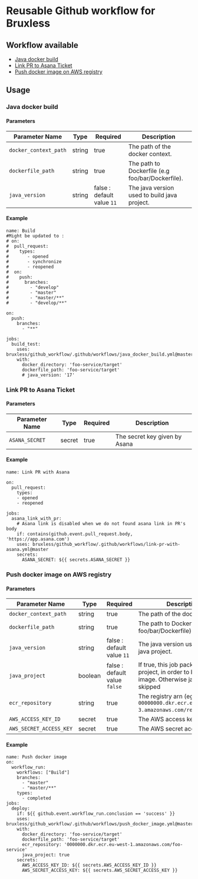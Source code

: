 # Reusable Github workflow for Bruxless


## Workflow available
- [Java docker build](.github/workflows/java_docker_build.yml)
- [Link PR to Asana Ticket](.github/workflows/link-pr-with-asana.yml)
- [Push docker image on AWS registry](.github/workflows/push_docker_image.yml)

## Usage

### Java docker build

#### Parameters

| Parameter Name        | Type   | Required                   | Description                                      |
|-----------------------|--------|----------------------------|--------------------------------------------------|
| `docker_context_path` | string | true                       | The path of the docker context.                  |
| `dockerfile_path`     | string | true                       | The path to Dockerfile (e.g foo/bar/Dockerfile). |
| `java_version`        | string | false : default value `11` | The java version used to build java project.     |

#### Example 
```
name: Build
#Might be updated to :
# on:
#  pull_request:
#    types:
#       - opened
#       - synchronize
#       - reopened
#  on:
#    push:
#      branches:
#        - "develop"
#        - "master"
#        - "master/**"
#        - "develop/**"

on:
  push:
    branches:
      - "**"

jobs:
  build_test:
    uses: bruxless/github_workflow/.github/workflows/java_docker_build.yml@master
    with:
      docker_directory: 'foo-service/target'
      dockerfile_path: 'foo-service/target'
      # java_version: '17'
```

### Link PR to Asana Ticket

#### Parameters

| Parameter Name    | Type   | Required                   | Description                                     |
|-------------------|--------|----------------------------|-------------------------------------------------|
| `ASANA_SECRET`    | secret | true                       | The secret key given by Asana                   |

#### Example 
```
name: Link PR with Asana

on:
  pull_request:
    types:
    - opened
    - reopened

jobs:
  asana_link_with_pr:
    # Asana link is disabled when we do not found asana link in PR's body
    if: contains(github.event.pull_request.body, 'https://app.asana.com')
    uses: bruxless/github_workflow/.github/workflows/link-pr-with-asana.yml@master
    secrets:
      ASANA_SECRET: ${{ secrets.ASANA_SECRET }}
```

### Push docker image on AWS registry

#### Parameters

| Parameter Name          | Type    | Required                      | Description                                                                                            |
|-------------------------|---------|-------------------------------|--------------------------------------------------------------------------------------------------------|
| `docker_context_path`   | string  | true                          | The path of the docker context.                                                                        |
| `dockerfile_path`       | string  | true                          | The path to Dockerfile (e.g foo/bar/Dockerfile).                                                       |
| `java_version`          | string  | false : default value `11`    | The java version used to build java project.                                                           |
| `java_project`          | boolean | false : default value `false` | If true, this job package mvn project, in order to build docker image. Otherwise java build is skipped |
| `ecr_repository`        | string  | true                          | The registry arn (eg `00000000.dkr.ecr.eu-west-3.amazonaws.com/registry_name`)                         |
| `AWS_ACCESS_KEY_ID`     | secret  | true                          | The AWS access key id                                                                                  |
| `AWS_SECRET_ACCESS_KEY` | secret  | true                          | The AWS secret access id                                                                               |

#### Example
```
name: Push docker image
on:
  workflow_run:
    workflows: ["Build"]
    branches:
      - "master"
      - "master/**"
    types:
      - completed
jobs:
  deploy:
    if: ${{ github.event.workflow_run.conclusion == 'success' }}
    uses: bruxless/github_workflow/.github/workflows/push_docker_image.yml@master
    with:
      docker_directory: 'foo-service/target'
      dockerfile_path: 'foo-service/target'
      ecr_repository: '0000000.dkr.ecr.eu-west-1.amazonaws.com/foo-service'
      java_project: true
    secrets:
      AWS_ACCESS_KEY_ID: ${{ secrets.AWS_ACCESS_KEY_ID }}
      AWS_SECRET_ACCESS_KEY: ${{ secrets.AWS_SECRET_ACCESS_KEY }}

```
